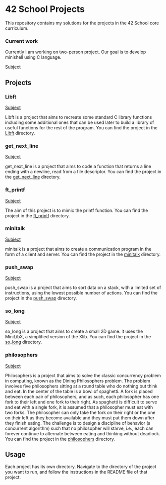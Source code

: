 # 42 School Projects

This repository contains my solutions for the projects in the 42 School core curriculum.

### Current work

Currently I am working on two-person project. Our goal is to develop minishell using C language.

[Subject](https://github.com/rphlr/42-Subjects/blob/main/Cursus/minishell/en.subject.pdf)

## Projects

### Libft

[Subject](https://github.com/rphlr/42-Subjects/blob/main/Cursus/libft/en.subject.pdf)

Libft is a project that aims to recreate some standard C library functions including some additional ones that can be used later to build a library of useful functions for the rest of the program. You can find the project in the [Libft](Libft/) directory.

### get_next_line

[Subject](https://github.com/rphlr/42-Subjects/blob/main/Cursus/get_next_line/en.subject.pdf)

get_next_line is a project that aims to code a function that returns a line ending with a newline, read from a file descriptor. You can find the project in the [get_next_line](get_next_line/) directory.

### ft_printf

[Subject](https://github.com/rphlr/42-Subjects/blob/main/Cursus/ft_printf/en.subject.pdf)

The aim of this project is to mimic the printf function. You can find the project in the [ft_printf](ft_printf/) directory.

### minitalk

[Subject](https://github.com/rphlr/42-Subjects/blob/main/Cursus/minitalk/en.subject.pdf)

minitalk is a project that aims to create a communication program in the form of a client and server. You can find the project in the [minitalk](minitalk/) directory.

### push_swap

[Subject](https://github.com/rphlr/42-Subjects/blob/main/Cursus/push_swap/en.subject.pdf)

push_swap is a project that aims to sort data on a stack, with a limited set of instructions, using the lowest possible number of actions. You can find the project in the [push_swap](push_swap/) directory.

### so_long

[Subject](https://github.com/rphlr/42-Subjects/blob/main/Cursus/push_swap/en.subject.pdf)

so_long is a project that aims to create a small 2D game. It uses the MiniLibX, a simplified version of the Xlib. You can find the project in the [so_long](so_long/) directory.

### philosophers

[Subject](https://github.com/rphlr/42-Subjects/blob/main/Cursus/philosophers/en.subject.pdf)

Philosophers is a project that aims to solve the classic concurrency problem in computing, known as the Dining Philosophers problem. The problem involves five philosophers sitting at a round table who do nothing but think and eat. In the center of the table is a bowl of spaghetti. A fork is placed between each pair of philosophers, and as such, each philosopher has one fork to their left and one fork to their right. As spaghetti is difficult to serve and eat with a single fork, it is assumed that a philosopher must eat with two forks. The philosopher can only take the fork on their right or the one on their left as they become available and they must put them down after they finish eating. The challenge is to design a discipline of behavior (a concurrent algorithm) such that no philosopher will starve, i.e., each can forever continue to alternate between eating and thinking without deadlock. You can find the project in the [philosophers](philosophers/) directory.

## Usage

Each project has its own directory. Navigate to the directory of the project you want to run, and follow the instructions in the README file of that project.
